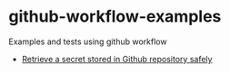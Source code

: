 # github-workflow-examples
Examples and tests using github workflow

* [Retrieve a secret stored in Github repository safely](./recover_secret/README.md)
